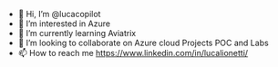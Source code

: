 - 👋 Hi, I’m @lucacopilot
- 👀 I’m interested in Azure
- 🌱 I’m currently learning Aviatrix
- 💞️ I’m looking to collaborate on Azure cloud Projects POC and Labs
- 📫 How to reach me https://www.linkedin.com/in/lucalionetti/


<!---
lucacopilot/lucacopilot is a ✨ special ✨ repository because its `README.md` (this file) appears on your GitHub profile.
You can click the Preview link to take a look at your changes.
--->
